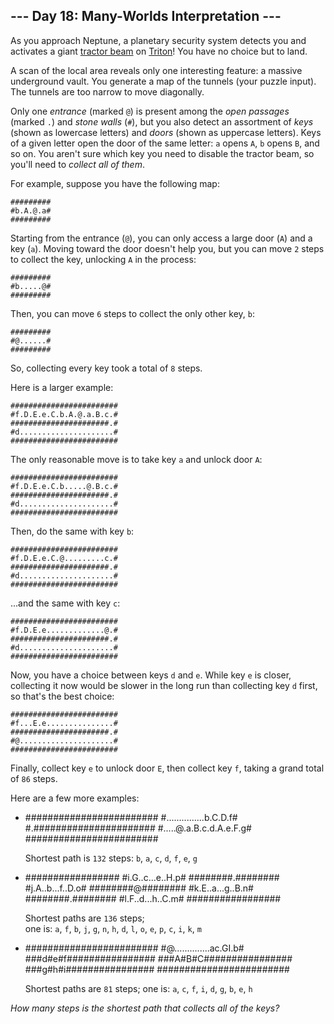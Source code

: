 --- Day 18: Many-Worlds Interpretation ---
------------------------------------------

As you approach Neptune, a planetary security system detects you and
activates a giant [tractor
beam](https://en.wikipedia.org/wiki/Tractor_beam) on
[Triton](https://en.wikipedia.org/wiki/Triton_(moon))! You have no
choice but to land.

A scan of the local area reveals only one interesting feature: a massive
underground vault. You generate a map of the tunnels (your puzzle
input). The tunnels are too narrow to move diagonally.

Only one *entrance* (marked `@`) is present among the *open passages*
(marked `.`) and *stone walls* (`#`), but you also detect an assortment
of *keys* (shown as lowercase letters) and *doors* (shown as uppercase
letters). Keys of a given letter open the door of the same letter: `a`
opens `A`, `b` opens `B`, and so on. You aren't sure which key you need
to disable the tractor beam, so you'll need to *collect all of them*.

For example, suppose you have the following map:

    #########
    #b.A.@.a#
    #########

Starting from the entrance (`@`), you can only access a large door (`A`)
and a key (`a`). Moving toward the door doesn't help you, but you can
move `2` steps to collect the key, unlocking `A` in the process:

    #########
    #b.....@#
    #########

Then, you can move `6` steps to collect the only other key, `b`:

    #########
    #@......#
    #########

So, collecting every key took a total of `8` steps.

Here is a larger example:

    ########################
    #f.D.E.e.C.b.A.@.a.B.c.#
    ######################.#
    #d.....................#
    ########################

The only reasonable move is to take key `a` and unlock door `A`:

    ########################
    #f.D.E.e.C.b.....@.B.c.#
    ######################.#
    #d.....................#
    ########################

Then, do the same with key `b`:

    ########################
    #f.D.E.e.C.@.........c.#
    ######################.#
    #d.....................#
    ########################

...and the same with key `c`:

    ########################
    #f.D.E.e.............@.#
    ######################.#
    #d.....................#
    ########################

Now, you have a choice between keys `d` and `e`. While key `e` is
closer, collecting it now would be slower in the long run than
collecting key `d` first, so that's the best choice:

    ########################
    #f...E.e...............#
    ######################.#
    #@.....................#
    ########################

Finally, collect key `e` to unlock door `E`, then collect key `f`,
taking a grand total of `86` steps.

Here are a few more examples:

-   ########################
        #...............b.C.D.f#
        #.######################
        #.....@.a.B.c.d.A.e.F.g#
        ########################

    Shortest path is `132` steps: `b`, `a`, `c`, `d`, `f`, `e`, `g`

-   #################
        #i.G..c...e..H.p#
        ########.########
        #j.A..b...f..D.o#
        ########@########
        #k.E..a...g..B.n#
        ########.########
        #l.F..d...h..C.m#
        #################

    Shortest paths are `136` steps;  
    one is: `a`, `f`, `b`, `j`, `g`, `n`, `h`, `d`, `l`, `o`, `e`, `p`,
    `c`, `i`, `k`, `m`

-   ########################
        #@..............ac.GI.b#
        ###d#e#f################
        ###A#B#C################
        ###g#h#i################
        ########################

    Shortest paths are `81` steps; one is: `a`, `c`, `f`, `i`, `d`, `g`,
    `b`, `e`, `h`

*How many steps is the shortest path that collects all of the keys?*
